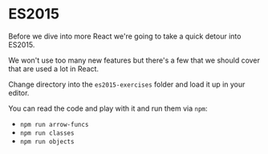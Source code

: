 # ES2015

Before we dive into more React we're going to take a quick detour into ES2015.

We won't use too many new features but there's a few that we should cover that are used a lot in React.

Change directory into the `es2015-exercises` folder and load it up in your editor.

You can read the code and play with it and run them via `npm`:

- `npm run arrow-funcs`
- `npm run classes`
- `npm run objects`
